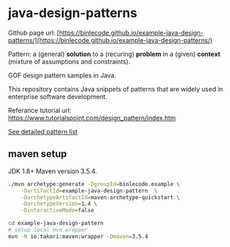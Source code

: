 # java-design-patterns

Github page url: [https://binlecode.github.io/example-java-design-patterns/](https://binlecode.github.io/example-java-design-patterns/)

Pattern: a (general) **solution** to a (recuring) **problem** in a (given) **context** (mixture of assumptions and constraints).

GOF design pattern samples in Java.

This repository contains Java snippets of patterns that are widely used in enterprise software development.

Referance tutorial url: https://www.tutorialspoint.com/design_pattern/index.htm 

[See detailed pattern list](./docs/index.md)



## maven setup

JDK 1.8+
Maven version 3.5.4.

```bash
./mvn archetype:generate -DgroupId=binlecode.example \
    -DartifactId=example-java-design-pattern  \
    -DarchetypeArtifactId=maven-archetype-quickstart \
    -DarchetypeVersion=1.4 \
    -DinteractiveMode=false

cd example-java-design-pattern
# setup local mvn wrapper
mvn -N io.takari:maven:wrapper -Dmaven=3.5.4
```

